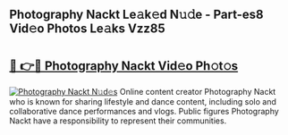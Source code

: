 ## Photography Nackt Le𝚊k𝚎d N𝚞𝚍e - Part-es8 Vid𝚎o Photos Le𝚊ks Vzz85

# <h2><a href="http://fb833kh.evod.top/?m=Photography+Nackt">🔗 👉🔴 Photography Nackt Vid𝚎o Ph𝚘t𝚘s</a></h2>

[![Photography Nackt N𝚞d𝚎s](https://i.imgur.com/8V9OHl7.gif)](http://fb833kh.evod.top/?m=Photography+Nackt)
Online content creator Photography Nackt who is known for sharing lifestyle and dance content, including solo and collaborative dance performances and vlogs. Public figures Photography Nackt have a responsibility to represent their communities. 
